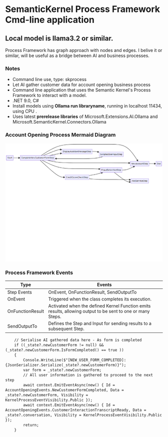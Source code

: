 # SemanticKernel Process Framework Cmd-line application 
## Local model is llama3.2 or similar. 


Process Framework has graph approach with nodes and edges.
I belive it or similar, will be useful as a bridge between AI and business processes.

### Notes
- Command line use, type: skprocess
- Let AI gather customer data for account opening business process
- Command line application that uses the Semantic Kernel's Process Framework to interact with a model.
- .NET 9.0,  C#  
- Install models using **Ollama run libraryname**, running in localhost 11434, using CPU .
- Uses latest **prerelease libraries** of Microsoft.Extensions.AI.Ollama and Microsoft.SemanticKernel.Connectors.Ollama


### Account Opening Process Mermaid Diagram


![Account Opening Process](https://github.com/ristoikonen/Zipper/blob/master/AccountOpeningProcess.png?raw=true)


 
### Process Framework Events
| Type | Events |
| -------- | ------- |
| Step Events | OnEvent, OnFunctionResult, SendOutputTo | 
| OnEvent | Triggered when the class completes its execution. |
| OnFunctionResult | Activated when the defined Kernel Function emits results, allowing output to be sent to one or many Steps. |
| SendOutputTo | Defines the Step and Input for sending results to a subsequent Step. |



        // Serialise AI gathered data here - As form is completed
        if ((_state?.newCustomerForm != null) && (_state?.newCustomerForm.IsFormCompleted() == true ))
        {
            Console.WriteLine($"[NEW_USER_FORM_COMPLETED]: {JsonSerializer.Serialize(_state?.newCustomerForm)}");
            var form = _state?.newCustomerForm;
            // All user information is gathered to proceed to the next step
            await context.EmitEventAsync(new() { Id = AccountOpeningEvents.NewCustomerFormCompleted, Data = _state?.newCustomerForm, Visibility = KernelProcessEventVisibility.Public });
            await context.EmitEventAsync(new() { Id = AccountOpeningEvents.CustomerInteractionTranscriptReady, Data = _state?.conversation, Visibility = KernelProcessEventVisibility.Public });
            return;
        }
